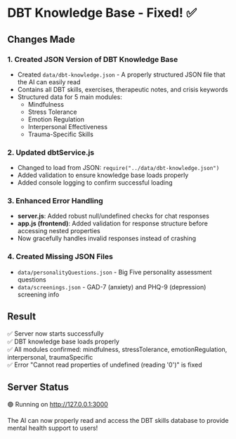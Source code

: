 # DBT Knowledge Base - Fixed! ✅

## Changes Made

### 1. **Created JSON Version of DBT Knowledge Base**
   - Created `data/dbt-knowledge.json` - A properly structured JSON file that the AI can easily read
   - Contains all DBT skills, exercises, therapeutic notes, and crisis keywords
   - Structured data for 5 main modules:
     - Mindfulness
     - Stress Tolerance
     - Emotion Regulation
     - Interpersonal Effectiveness
     - Trauma-Specific Skills

### 2. **Updated dbtService.js**
   - Changed to load from JSON: `require("../data/dbt-knowledge.json")`
   - Added validation to ensure knowledge base loads properly
   - Added console logging to confirm successful loading

### 3. **Enhanced Error Handling**
   - **server.js**: Added robust null/undefined checks for chat responses
   - **app.js (frontend)**: Added validation for response structure before accessing nested properties
   - Now gracefully handles invalid responses instead of crashing

### 4. **Created Missing JSON Files**
   - `data/personalityQuestions.json` - Big Five personality assessment questions
   - `data/screenings.json` - GAD-7 (anxiety) and PHQ-9 (depression) screening info

## Result
✅ Server now starts successfully  
✅ DBT knowledge base loads properly  
✅ All modules confirmed: mindfulness, stressTolerance, emotionRegulation, interpersonal, traumaSpecific  
✅ Error "Cannot read properties of undefined (reading '0')" is fixed  

## Server Status
🟢 Running on http://127.0.0.1:3000

The AI can now properly read and access the DBT skills database to provide mental health support to users!
